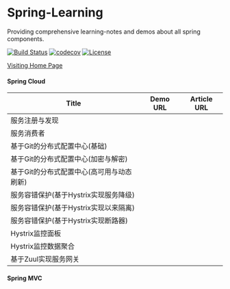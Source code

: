 # Spring-Learning
Providing comprehensive learning-notes and demos about all spring components.

[![Build Status](https://travis-ci.org/shuaijunlan/Spring-Learning.svg?branch=master)](https://travis-ci.org/shuaijunlan/Spring-Learning)
[![codecov](https://codecov.io/gh/shuaijunlan/Spring-Learning/branch/master/graph/badge.svg)](https://codecov.io/gh/shuaijunlan/Spring-Learning)
[![License](https://img.shields.io/badge/license-Apache%202-4EB1BA.svg)](https://www.apache.org/licenses/LICENSE-2.0.html)

[Visiting Home Page](https://shuaijunlan.github.io/Spring-Learning)

#### Spring Cloud

| Title                                     | Demo URL | Article URL |
| ----------------------------------------- | -------- | ----------- |
| 服务注册与发现                            |          |             |
| 服务消费者                                |          |             |
| 基于Git的分布式配置中心(基础)             |          |             |
| 基于Git的分布式配置中心(加密与解密)       |          |             |
| 基于Git的分布式配置中心(高可用与动态刷新) |          |             |
| 服务容错保护(基于Hystrix实现服务降级)     |          |             |
| 服务容错保护(基于Hystrix实现以来隔离)     |          |             |
| 服务容错保护(基于Hystrix实现断路器)       |          |             |
| Hystrix监控面板                           |          |             |
| Hystrix监控数据聚合                       |          |             |
| 基于Zuul实现服务网关                      |          |             |

#### Spring MVC

